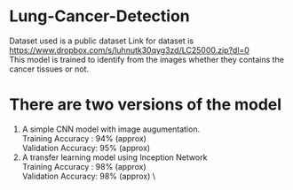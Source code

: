 # Lung-Cancer-Detection
Dataset used is a public dataset
Link for dataset is https://www.dropbox.com/s/luhnutk30qyg3zd/LC25000.zip?dl=0 \
This model is trained to identify from the images whether they contains the cancer tissues or not.

# There are two versions of the model
  1. A simple CNN model with image augumentation. \
      Training Accuracy : 94% (approx) \
      Validation Accuracy: 95% (approx)
  2. A transfer learning model using Inception Network \
      Training Accuracy : 98% (approx) \
      Validation Accuracy: 98% (approx) \
